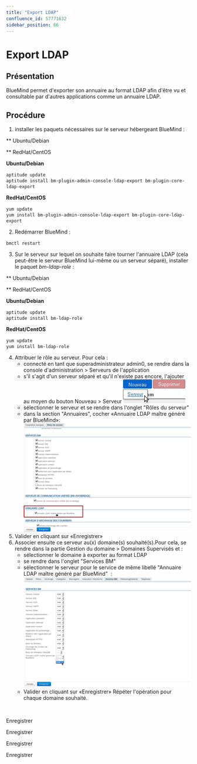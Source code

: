 ```yaml
---
title: "Export LDAP"
confluence_id: 57771632
sidebar_position: 66
---
```

# Export LDAP


## Présentation

BlueMind permet d'exporter son annuaire au format LDAP afin d'être vu et consultable par d'autres applications comme un annuaire LDAP.


## Procédure

1. installer les paquets nécessaires sur le serveur hébergeant BlueMind :


**
Ubuntu/Debian


**
RedHat/CentOS


**Ubuntu/Debian**

```
aptitude update
aptitude install bm-plugin-admin-console-ldap-export bm-plugin-core-ldap-export
```


**RedHat/CentOS**

```
yum update
yum install bm-plugin-admin-console-ldap-export bm-plugin-core-ldap-export
```


2. Redémarrer BlueMind :


```
bmctl restart
```


3. Sur le serveur sur lequel on souhaite faire tourner l'annuaire LDAP (cela peut-être le serveur BlueMind lui-même ou un serveur séparé), installer le paquet *bm-ldap-role* :


**
Ubuntu/Debian


**
RedHat/CentOS


**Ubuntu/Debian**

```
aptitude update
aptitude install bm-ldap-role
```


**RedHat/CentOS**

```
yum update
yum install bm-ldap-role
```


4. Attribuer le rôle au serveur. Pour cela :
    - connecté en tant que superadministrateur admin0, se rendre dans la console d'administration > Serveurs de l'application
    - s'il s'agit d'un serveur séparé et qu'il n'existe pas encore, l'ajouter au moyen du bouton Nouveau > Serveur ![](../../attachments/57771632/57771638.png)
    - sélectionner le serveur et se rendre dans l'onglet "Rôles du serveur"
    - dans la section "Annuaires", cocher «Annuaire LDAP maître généré par BlueMind»:![](../../attachments/57771632/57771637.png)
5. Valider en cliquant sur «Enregistrer»
6. Associer ensuite ce serveur au(x) domaine(s) souhaité(s).Pour cela, se rendre dans la partie Gestion du domaine > Domaines Supervisés et :
    - sélectionner le domaine à exporter au format LDAP
    - se rendre dans l'onglet "Services BM"
    - sélectionner le serveur pour le service de même libellé "Annuaire LDAP maître généré par BlueMind"  :![](../../attachments/57771632/57771636.png)
    - Valider en cliquant sur «Enregistrer»
Répéter l'opération pour chaque domaine souhaité.


 

Enregistrer

Enregistrer

Enregistrer

Enregistrer

